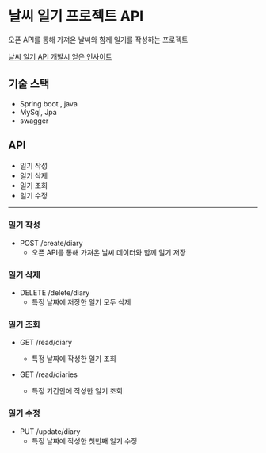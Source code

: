 # 날씨 일기 프로젝트 API
오픈 API를 통해 가져온 날씨와 함께 일기를 작성하는 프로젝트

[날씨 일기 API 개발시 얻은 인사이트](https://tobe-lv100.tistory.com/14)

## 기술 스택
- Spring boot , java
- MySql, Jpa
- swagger

## API
- 일기 작성
- 일기 삭제
- 일기 조회
- 일기 수정
---

### 일기 작성
- POST /create/diary
  - 오픈 API를 통해 가져온 날씨 데이터와 함께 일기 저장

### 일기 삭제
- DELETE /delete/diary 
  - 특정 날짜에 저장한 일기 모두 삭제
  
### 일기 조회
- GET /read/diary
  - 특정 날짜에 작성한 일기 조회

- GET /read/diaries 
  - 특정 기간안에 작성한 일기 조회

### 일기 수정
- PUT /update/diary
  - 특정 날짜에 작성한 첫번째 일기 수정

  

